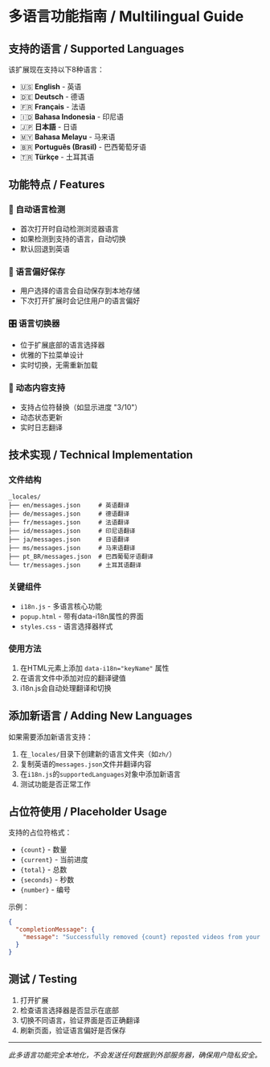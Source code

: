 # 多语言功能指南 / Multilingual Guide

## 支持的语言 / Supported Languages

该扩展现在支持以下8种语言：

- 🇺🇸 **English** - 英语
- 🇩🇪 **Deutsch** - 德语
- 🇫🇷 **Français** - 法语
- 🇮🇩 **Bahasa Indonesia** - 印尼语
- 🇯🇵 **日本語** - 日语
- 🇲🇾 **Bahasa Melayu** - 马来语
- 🇧🇷 **Português (Brasil)** - 巴西葡萄牙语
- 🇹🇷 **Türkçe** - 土耳其语

## 功能特点 / Features

### 🔄 自动语言检测
- 首次打开时自动检测浏览器语言
- 如果检测到支持的语言，自动切换
- 默认回退到英语

### 💾 语言偏好保存
- 用户选择的语言会自动保存到本地存储
- 下次打开扩展时会记住用户的语言偏好

### 🎛️ 语言切换器
- 位于扩展底部的语言选择器
- 优雅的下拉菜单设计
- 实时切换，无需重新加载

### 🔧 动态内容支持
- 支持占位符替换（如显示进度 "3/10"）
- 动态状态更新
- 实时日志翻译

## 技术实现 / Technical Implementation

### 文件结构
```
_locales/
├── en/messages.json     # 英语翻译
├── de/messages.json     # 德语翻译
├── fr/messages.json     # 法语翻译
├── id/messages.json     # 印尼语翻译
├── ja/messages.json     # 日语翻译
├── ms/messages.json     # 马来语翻译
├── pt_BR/messages.json  # 巴西葡萄牙语翻译
└── tr/messages.json     # 土耳其语翻译
```

### 关键组件
- `i18n.js` - 多语言核心功能
- `popup.html` - 带有data-i18n属性的界面
- `styles.css` - 语言选择器样式

### 使用方法
1. 在HTML元素上添加 `data-i18n="keyName"` 属性
2. 在语言文件中添加对应的翻译键值
3. i18n.js会自动处理翻译和切换

## 添加新语言 / Adding New Languages

如果需要添加新语言支持：

1. 在`_locales/`目录下创建新的语言文件夹（如`zh/`）
2. 复制英语的`messages.json`文件并翻译内容
3. 在`i18n.js`的`supportedLanguages`对象中添加新语言
4. 测试功能是否正常工作

## 占位符使用 / Placeholder Usage

支持的占位符格式：
- `{count}` - 数量
- `{current}` - 当前进度
- `{total}` - 总数
- `{seconds}` - 秒数
- `{number}` - 编号

示例：
```json
{
  "completionMessage": {
    "message": "Successfully removed {count} reposted videos from your profile."
  }
}
```

## 测试 / Testing

1. 打开扩展
2. 检查语言选择器是否显示在底部
3. 切换不同语言，验证界面是否正确翻译
4. 刷新页面，验证语言偏好是否保存

---

*此多语言功能完全本地化，不会发送任何数据到外部服务器，确保用户隐私安全。* 